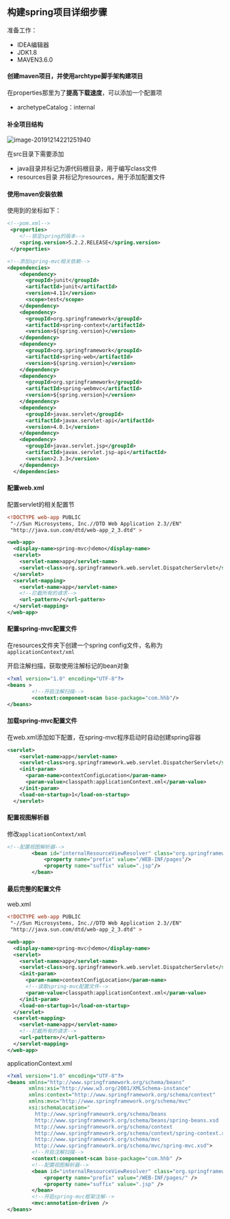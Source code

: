 ## 构建spring项目详细步骤

准备工作：

- IDEA编辑器
- JDK1.8
- MAVEN3.6.0

#### 创建maven项目，并使用archtype脚手架构建项目

在properties那里为了**提高下载速度**，可以添加一个配置项

- archetypeCatalog：internal

####  补全项目结构

![image-20191214221251940](F:\我的博客\image\image-20191214221251940.png)

在src目录下需要添加

- java目录并标记为源代码根目录，用于编写class文件
- resources目录  并标记为resources，用于添加配置文件

#### 使用maven安装依赖

使用到的坐标如下：

```xml
<!--pom.xml-->
 <properties>
    <!--锁定spring的版本-->
    <spring.version>5.2.2.RELEASE</spring.version>
 </properties>

<!--添加spring-mvc相关依赖-->
<dependencies>
    <dependency>
      <groupId>junit</groupId>
      <artifactId>junit</artifactId>
      <version>4.11</version>
      <scope>test</scope>
    </dependency>
    <dependency>
      <groupId>org.springframework</groupId>
      <artifactId>spring-context</artifactId>
      <version>${spring.version}</version>
    </dependency>
    <dependency>
      <groupId>org.springframework</groupId>
      <artifactId>spring-web</artifactId>
      <version>${spring.version}</version>
    </dependency>
    <dependency>
      <groupId>org.springframework</groupId>
      <artifactId>spring-webmvc</artifactId>
      <version>${spring.version}</version>
    </dependency>
    <dependency>
      <groupId>javax.servlet</groupId>
      <artifactId>javax.servlet-api</artifactId>
      <version>4.0.1</version>
    </dependency>
    <dependency>
      <groupId>javax.servlet.jsp</groupId>
      <artifactId>javax.servlet.jsp-api</artifactId>
      <version>2.3.3</version>
    </dependency>
  </dependencies>
```

#### 配置web.xml

配置servlet的相关配置节

```xml
<!DOCTYPE web-app PUBLIC
 "-//Sun Microsystems, Inc.//DTD Web Application 2.3//EN"
 "http://java.sun.com/dtd/web-app_2_3.dtd" >

<web-app>
  <display-name>spring-mvc小demo</display-name>
  <servlet>
    <servlet-name>app</servlet-name>
    <servlet-class>org.springframework.web.servlet.DispatcherServlet</servlet-class>
  </servlet>
  <servlet-mapping>
    <servlet-name>app</servlet-name>
    <!--拦截所有的请求-->
    <url-pattern>/</url-pattern>
  </servlet-mapping>
</web-app>

```

#### 配置spring-mvc配置文件

在resources文件夹下创建一个spring config文件，名称为`applicationContext/xml`

开启注解扫描，获取使用注解标记的bean对象

```xml
<?xml version="1.0" encoding="UTF-8"?>
<beans >
        <!--开启注解扫描-->
        <context:component-scan base-package="com.hhb"/>
</beans>
```

#### 加载spring-mvc配置文件

在web.xml添加如下配置，在spring-mvc程序启动时自动创建spring容器

```xml
<servlet>
    <servlet-name>app</servlet-name>
    <servlet-class>org.springframework.web.servlet.DispatcherServlet</servlet-class>
    <init-param>
      <param-name>contextConfigLocation</param-name>
      <param-value>classpath:applicationContext.xml</param-value>
    </init-param>
    <load-on-startup>1</load-on-startup>
  </servlet>
```

#### 配置视图解析器

修改`applicationContext/xml`

```xml
<!--配置视图解析器-->
        <bean id="internalResourceViewResolver" class="org.springframework.web.servlet.view.InternalResourceViewResolver">
            <property name="prefix" value="/WEB-INF/pages"/>
            <property name="suffix" value=".jsp"/>
        </bean>
```

#### 最后完整的配置文件

web.xml

```xml
<!DOCTYPE web-app PUBLIC
 "-//Sun Microsystems, Inc.//DTD Web Application 2.3//EN"
 "http://java.sun.com/dtd/web-app_2_3.dtd" >

<web-app>
  <display-name>spring-mvc小demo</display-name>
  <servlet>
    <servlet-name>app</servlet-name>
    <servlet-class>org.springframework.web.servlet.DispatcherServlet</servlet-class>
    <init-param>
      <param-name>contextConfigLocation</param-name>
      <!--读取spring-mvc配置文件-->
      <param-value>classpath:applicationContext.xml</param-value>
    </init-param>
    <load-on-startup>1</load-on-startup>
  </servlet>
  <servlet-mapping>
    <servlet-name>app</servlet-name>
    <!--拦截所有的请求-->
    <url-pattern>/</url-pattern>
  </servlet-mapping>
</web-app>

```

applicationContext.xml

```xml
<?xml version="1.0" encoding="UTF-8"?>
<beans xmlns="http://www.springframework.org/schema/beans"
       xmlns:xsi="http://www.w3.org/2001/XMLSchema-instance"
       xmlns:context="http://www.springframework.org/schema/context"
       xmlns:mvc="http://www.springframework.org/schema/mvc"
       xsi:schemaLocation="
         http://www.springframework.org/schema/beans
         http://www.springframework.org/schema/beans/spring-beans.xsd
         http://www.springframework.org/schema/context
         http://www.springframework.org/schema/context/spring-context.xsd
         http://www.springframework.org/schema/mvc
         http://www.springframework.org/schema/mvc/spring-mvc.xsd">
        <!--开启注解扫描-->
        <context:component-scan base-package="com.hhb" />
        <!--配置视图解析器-->
        <bean id="internalResourceViewResolver" class="org.springframework.web.servlet.view.InternalResourceViewResolver">
            <property name="prefix" value="/WEB-INF/pages/" />
            <property name="suffix" value=".jsp" />
        </bean>
        <!--开启spring-mvc框架注解-->
        <mvc:annotation-driven />
</beans>
```

